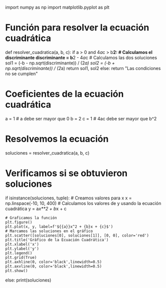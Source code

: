 import numpy as np
import matplotlib.pyplot as plt

# Función para resolver la ecuación cuadrática
def resolver_cuadratica(a, b, c):
    if a > 0 and 4*a*c > b**2:
        # Calculamos el discriminante
        discriminante = b**2 - 4*a*c
        # Calculamos las dos soluciones
        sol1 = (-b - np.sqrt(discriminante)) / (2*a)
        sol2 = (-b + np.sqrt(discriminante)) / (2*a)
        return sol1, sol2
    else:
        return "Las condiciones no se cumplen"

# Coeficientes de la ecuación cuadrática
a = 1  # a debe ser mayor que 0
b = 2
c = 1  # 4ac debe ser mayor que b^2

# Resolvemos la ecuación
soluciones = resolver_cuadratica(a, b, c)

# Verificamos si se obtuvieron soluciones
if isinstance(soluciones, tuple):
    # Creamos valores para x
    x = np.linspace(-10, 10, 400)
    # Calculamos los valores de y usando la ecuación cuadrática
    y = a*x**2 + b*x + c

    # Graficamos la función
    plt.figure()
    plt.plot(x, y, label=f'${{a}}x^2 + {b}x + {c}$')
    # Marcamos las soluciones en el gráfico
    plt.scatter([soluciones[0], soluciones[1]], [0, 0], color='red')
    plt.title('Gráfico de la Ecuación Cuadrática')
    plt.xlabel('x')
    plt.ylabel('y')
    plt.legend()
    plt.grid(True)
    plt.axhline(0, color='black',linewidth=0.5)
    plt.axvline(0, color='black',linewidth=0.5)
    plt.show()
else:
    print(soluciones)
